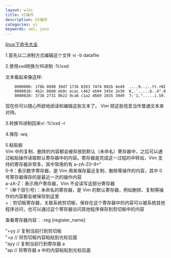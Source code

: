```yaml
---
layout: wiki
title: VI操作
description: VI操作
categories: vi
keywords: uml, java
---
```


[linux下命令大全](https://www.cnblogs.com/88999660/articles/1581524.html)

1.首先以二进制方式编辑这个文件
vi -b datafile

2.使用xxd转换为16进制
:%!xxd

文本看起来像这样:

        0000000: 1f8b 0808 39d7 173b 0203 7474 002b 4e49  ....9..;..tt.+NI 
        0000010: 4b2c 8660 eb9c ecac c462 eb94 345e 2e30  K,.`.....b..4^.0 
        0000020: 373b 2731 0b22 0ca6 c1a2 d669 1035 39d9  7;'1.".....i.59. 

现在你可以随心所欲地阅读和编辑这些文本了。 Vim 把这些信息当作普通文本来对待。

3.转换16进制回来vi
:%!xxd -r

4.保存
:wq

5.粘贴板  
Vim 中的复制、删除的内容都会被存放到默认（未命名）寄存器中，之后可以通过粘贴操作读取默认寄存器中的内容。寄存器是完成这一过程的中转站，Vim 支持的寄存器非常多，其中常用的有 a-zA-Z0-9+“  
0-9：表示数字寄存器，是 Vim 用来保存最近复制、删除等操作的内容，其中 0 号寄存器保存的是最近一次的操作内容  
a-zA-Z：表示用户寄存器，Vim 不会读写这部分寄存器  
"（单个双引号）：未命名的寄存器，是 Vim 的默认寄存器，例如删除、复制等操作的内容都会被保存到这里  
+：剪切板寄存器，关联系统剪切板，保存在这个寄存器中的内容可以被系统其他程序访问，也可以通过这个寄存器访问其他程序保存到剪切板中的内容  

查看寄存器内容： :reg [register_name]   


"+yy  // 复制当前行到剪切板  
"+p   // 将剪切板内容粘贴到光标后面  
"ayy  // 复制当前行到寄存器 a  
"ap   // 将寄存器 a 中的内容粘贴到光标后面    
